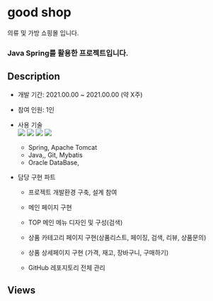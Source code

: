 # good shop

의류 및 가방 쇼핑몰 입니다. 

### Java Spring를 활용한 프로젝트입니다.

## Description

- 개발 기간: 2021.00.00 ~ 2021.00.00 (약 X주)

- 참여 인원: 1인

- 사용 기술  
<img src="https://img.shields.io/badge/Spring-6DB33F?style=flat-square&logo=Spring&logoColor=white"/></a>
<img src="https://img.shields.io/badge/Spring Boot-6DB33F?style=flat-square&logo=Spring Boot&logoColor=white"/></a>
<img src="https://img.shields.io/badge/java-007396?style=flat-square&logo=java&logoColor=white"/></a>
<img src="https://img.shields.io/badge/Oracle-F80000?style=flat-square&logo=Oracle&logoColor=white"/></a>
  - Spring,  Apache Tomcat 
  - Java,,  Git,  Mybatis
  - Oracle DataBase, 

- 담당 구현 파트

  - 프로젝트 개발환경 구축, 설계 참여

  - 메인 페이지 구현

  - TOP 메인 메뉴 디자인 및 구성(검색)

  - 상품 카테고리 페이지 구현(상품리스트, 페이징, 검색, 리뷰, 상품문의)

  - 상품 상세페이지 구현 (가격, 재고, 장바구니, 구매하기)

  - GitHub 레포지토리 전체 관리

## Views

